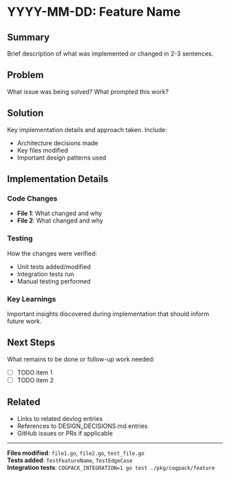 # YYYY-MM-DD: Feature Name

## Summary
Brief description of what was implemented or changed in 2-3 sentences.

## Problem
What issue was being solved? What prompted this work?

## Solution
Key implementation details and approach taken. Include:
- Architecture decisions made
- Key files modified
- Important design patterns used

## Implementation Details
### Code Changes
- **File 1**: What changed and why
- **File 2**: What changed and why

### Testing
How the changes were verified:
- Unit tests added/modified
- Integration tests run
- Manual testing performed

### Key Learnings
Important insights discovered during implementation that should inform future work.

## Next Steps
What remains to be done or follow-up work needed:
- [ ] TODO item 1
- [ ] TODO item 2

## Related
- Links to related devlog entries
- References to DESIGN_DECISIONS.md entries
- GitHub issues or PRs if applicable

---

**Files modified**: `file1.go`, `file2.go`, `test_file.go`  
**Tests added**: `TestFeatureName`, `TestEdgeCase`  
**Integration tests**: `COGPACK_INTEGRATION=1 go test ./pkg/cogpack/feature`